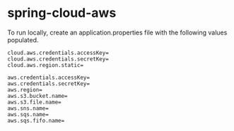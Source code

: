 # spring-cloud-aws

To run locally, create an application.properties file with the following values populated.
    
    cloud.aws.credentials.accessKey=
    cloud.aws.credentials.secretKey=
    cloud.aws.region.static=

    aws.credentials.accessKey=
    aws.credentials.secretKey=
    aws.region=
    aws.s3.bucket.name=
    aws.s3.file.name=
    aws.sns.name=
    aws.sqs.name=
    aws.sqs.fifo.name=